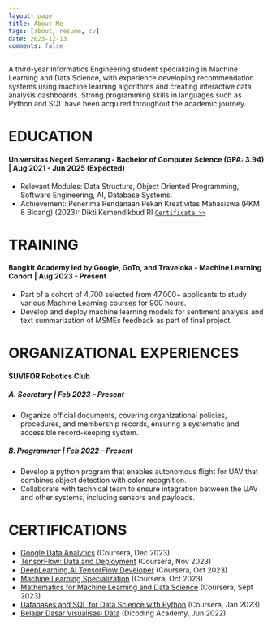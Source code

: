```yaml
---
layout: page
title: About Me
tags: [about, resume, cv]
date: 2023-12-13
comments: false
---
```

    
A third-year Informatics Engineering student specializing in Machine Learning and Data Science, with experience developing recommendation systems using machine learning algorithms and creating interactive data analysis dashboards. Strong programming skills in languages such as Python and SQL have been acquired throughout the academic journey.

# EDUCATION
#### Universitas Negeri Semarang - Bachelor of Computer Science (GPA: 3.94) | Aug 2021 - Jun 2025 (Expected)
* Relevant Modules: Data Structure, Object Oriented Programming, Software Engineering, AI, Database Systems.
* Achievement: Penerima Pendanaan Pekan Kreativitas Mahasiswa (PKM 8 Bidang) (2023): Dikti Kemendikbud RI [`Certificate >>`](https://drive.google.com/file/d/1uH1RULLqFqvRQhlTHmhXa7kGI1-ko-F3/view?usp=sharing)

# TRAINING
#### Bangkit Academy led by Google, GoTo, and Traveloka - Machine Learning Cohort | Aug 2023 - Present
* Part of a cohort of 4,700 selected from 47,000+ applicants to study various Machine Learning courses for 900 hours.
* Develop and deploy machine learning models for sentiment analysis and text summarization of MSMEs feedback as part of final project.

# ORGANIZATIONAL EXPERIENCES
#### SUVIFOR Robotics Club
##### A. Secretary | Feb 2023 – Present
* Organize official documents, covering organizational policies, procedures, and membership records, ensuring a systematic and accessible record-keeping system.

##### B. Programmer | Feb 2022 – Present
* Develop a python program that enables autonomous flight for UAV that combines object detection with color recognition.
* Collaborate with technical team to ensure integration between the UAV and other systems, including sensors and payloads.

# CERTIFICATIONS
* [Google Data Analytics](https://coursera.org/verify/professional-cert/YW54PM9BKW8S) (Coursera, Dec 2023)
* [TensorFlow: Data and Deployment](https://coursera.org/verify/specialization/FYZXR7A6FWGZ) (Coursera, Nov 2023)
* [DeepLearning.AI TensorFlow Developer](https://coursera.org/verify/specialization/KAQ6279RGTSA) (Coursera, Oct 2023)
* [Machine Learning Specialization](https://coursera.org/verify/specialization/24BPRQXKJRW6) (Coursera, Oct 2023)
* [Mathematics for Machine Learning and Data Science](https://coursera.org/verify/specialization/JFSGUL782CFG) (Coursera, Sept 2023)
* [Databases and SQL for Data Science with Python](https://coursera.org/verify/specialization/5L7VLZ4FBZKZ) (Coursera, Jan 2023)
* [Belajar Dasar Visualisasi Data](https://www.dicoding.com/certificates/JLX1GDE86Z72) (Dicoding Academy, Jun 2022)